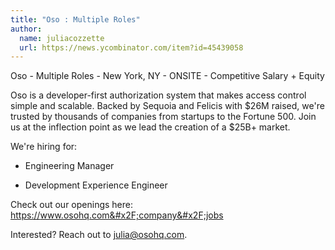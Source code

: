 ```yaml
---
title: "Oso : Multiple Roles"
author:
  name: juliacozzette
  url: https://news.ycombinator.com/item?id=45439058
---
```

Oso - Multiple Roles - New York, NY - ONSITE - Competitive Salary + Equity

Oso is a developer-first authorization system that makes access control simple and scalable. Backed by Sequoia and Felicis with $26M raised, we&#x27;re trusted by thousands of companies from startups to the Fortune 500. Join us at the inflection point as we lead the creation of a $25B+ market.

We&#x27;re hiring for:

- Engineering Manager

- Development Experience Engineer

Check out our openings here: <a href="https:&#x2F;&#x2F;www.osohq.com&#x2F;company&#x2F;jobs" rel="nofollow">https:&#x2F;&#x2F;www.osohq.com&#x2F;company&#x2F;jobs</a>

Interested? Reach out to julia@osohq.com.
<JobApplication />
